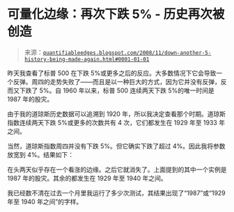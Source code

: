 <!--yml

分类：未分类

日期：2024-05-18 13:34:13

-->

# 可量化边缘：再次下跌 5% - 历史再次被创造

> 来源：[`quantifiableedges.blogspot.com/2008/11/down-another-5-history-being-made-again.html#0001-01-01`](http://quantifiableedges.blogspot.com/2008/11/down-another-5-history-being-made-again.html#0001-01-01)

昨天我查看了标普 500 在下跌 5%或更多之后的反应。大多数情况下它会导致一个反弹。周四的走势失败了——而且是以一种巨大的方式，因为它并没有反弹，反而又下跌了 5%。自 1960 年以来，标普 500 连续两天下跌 5%的唯一时间是 1987 年的股灾。

由于我的道琼斯历史数据可以追溯到 1920 年，所以我决定查看那个时期。道琼斯指数连续两天下跌 5%或更多的次数共有 4 次，它们都发生在 1929 年至 1933 年之间。

当然，道琼斯指数周四并没有下跌 5%。但它确实下跌了超过 4%。因此我将参数放宽到 4%。结果如下：

在头两天似乎存在一个看涨的边缘。之后它就消失了。上面提到的其中一个实例是 1987 年的股灾。其余的都发生在 1929 年至 1940 年之间。

我已经数不清在过去一个月里我运行了多少次测试，其结果出现了“1987”或“1929 年至 1940 年之间”的字样。
